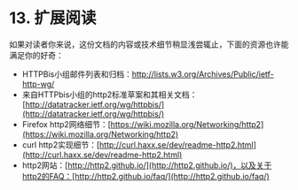 # 13. 扩展阅读

如果对读者你来说，这份文档的内容或技术细节稍显浅尝辄止，下面的资源也许能满足你的好奇：

- HTTPBis小组邮件列表和归档：[http://lists.w3.org/Archives/Public/ietf-
http-wg/](http://lists.w3.org/Archives/Public/ietf-%20http-wg/)
- 来自HTTPbis小组的http2标准草案和其相关文档：[http://datatracker.ietf.org/wg/httpbis/](http://datatracker.ietf.org/wg/httpbis/)
- Firefox http2网络细节：[https://wiki.mozilla.org/Networking/http2](https://wiki.mozilla.org/Networking/http2)
- curl http2实现细节：[http://curl.haxx.se/dev/readme-http2.html](http://curl.haxx.se/dev/readme-http2.html)
- http2网站：[http://http2.github.io/](http://http2.github.io/)，以及关于http2的FAQ：[http://http2.github.io/faq/](http://http2.github.io/faq/)

